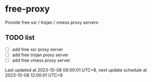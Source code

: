 
# free-proxy
Provide free ssr / trojan / vmess proxy servers


## TODO list
- [ ] add free ssr proxy server
- [ ] add free trojan proxy server
- [ ] add free vmess proxy server

Last updated at 2023-10-08 06:00:01 UTC+8, next update schedule at 2023-10-08 12:00:01 UTC+8

